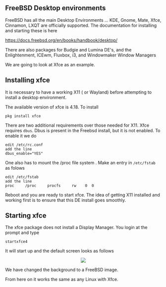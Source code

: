 ## FreeBSD Desktop environments ##
FreeBSD has all the main Desktop Environments ... KDE, Gnome, Mate, Xfce, Cinnamon, LXQT are officially supported. The documentation for installing and starting these is here

https://docs.freebsd.org/en/books/handbook/desktop/

There are also packages for Budgie and Lumina DE's, and the
 Enlightenment, ICEwm, Fluxbox, i3, and Windowmaker
 Window Managers

We are going to look at Xfce as an example.

## Installing xfce ##
It is necessary to have a working X11 ( or Wayland) before attempting to install a desktop environment. 

The available version of xfce is 4.18. To install

```
pkg install xfce
```

There are two additional requirements over those needed for X11. Xfce requires `dbus`. Dbus is present in the Freebsd install, but it is not enabled. To enable it  we do

```
edit /etc/rc.conf
add the line
dbus_enable="YES"
```

One  also has to mount the /proc file system . Make an entry in `/etc/fstab` as folows

```
edit /etc/fstab
add the line
proc     /proc     procfs     rw    0  0
```

Reboot and you are ready to start xfce.
The idea of getting X11 installed and working first is to ensure
that this DE install goes smoothly.

## Starting xfce ##
The xfce package does not install a Display Manager.  You login at the prompt and type

```
startxfce4
```
It will start up and the default screen looks as follows

<p align="center">
<img src="/common/Foss/bsd/xfce.png">
</p>

We have changed the background to a FreeBSD image.

From here on it works the same as any Linux with Xfce. 
